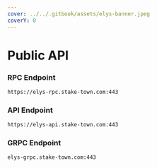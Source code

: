 ```yaml
---
cover: ../../.gitbook/assets/elys-banner.jpeg
coverY: 0
---
```


# Public API

### **RPC Endpoint**

```bash
https://elys-rpc.stake-town.com:443
```

### **API Endpoint**

```bash
https://elys-api.stake-town.com:443
```

### **GRPC Endpoint**

```bash
elys-grpc.stake-town.com:443
```
